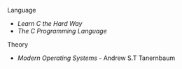 Language
* *Learn C the Hard Way*
* *The C Programming Language*

Theory
* *Modern Operating Systems* - Andrew S.T Tanernbaum
